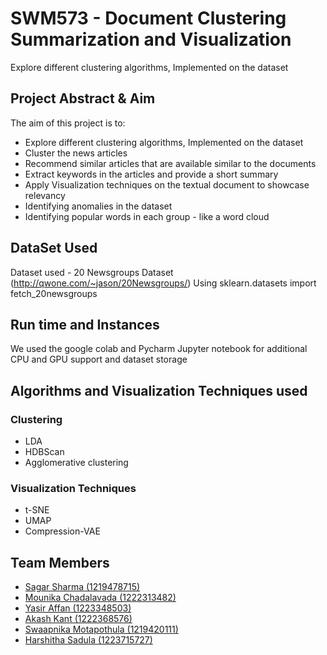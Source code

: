 # SWM573 - Document Clustering Summarization and Visualization

Explore different clustering algorithms, Implemented on the dataset

## Project Abstract & Aim
The aim of this project is to:
- Explore different clustering algorithms, Implemented on the dataset
- Cluster the news articles
- Recommend similar articles that are available similar to the documents
- Extract keywords in the articles and provide a short summary
- Apply Visualization techniques on the textual document to showcase relevancy 
- Identifying anomalies in the dataset
- Identifying popular words in each group - like a word cloud

## DataSet Used
Dataset used - 20 Newsgroups Dataset (http://qwone.com/~jason/20Newsgroups/)
Using sklearn.datasets import fetch_20newsgroups

## Run time and Instances
We used the google colab and Pycharm Jupyter notebook for additional CPU and GPU support and dataset storage


## Algorithms and Visualization Techniques used
### Clustering
- LDA  
- HDBScan
- Agglomerative clustering

### Visualization Techniques
- t-SNE
- UMAP
- Compression-VAE

## Team Members
- [Sagar Sharma (1219478715)](https://github.com/Sagar1711)
- [Mounika Chadalavada (1222313482)](https://github.com/mounikac16)
- [Yasir Affan (1223348503)](https://github.com/yasir18 )
- [Akash Kant (1222368576)](https://github.com/akashkthkr)
- [Swaapnika Motapothula (1219420111)](https://github.com/smotapot)
- [Harshitha Sadula (1223715727)](https://github.com/SadulaHarshitha )


